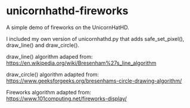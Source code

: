 # unicornhathd-fireworks
A simple demo of fireworks on the UnicornHatHD.

I included my own version of unicornhathd.py that adds safe_set_pixel(), draw_line() and draw_circle().

draw_line() algorithm adaped from:
https://en.wikipedia.org/wiki/Bresenham%27s_line_algorithm

draw_circle() algorithm adapted from:
https://www.geeksforgeeks.org/bresenhams-circle-drawing-algorithm/

Fireworks algorithm adapted from:
https://www.101computing.net/fireworks-display/
